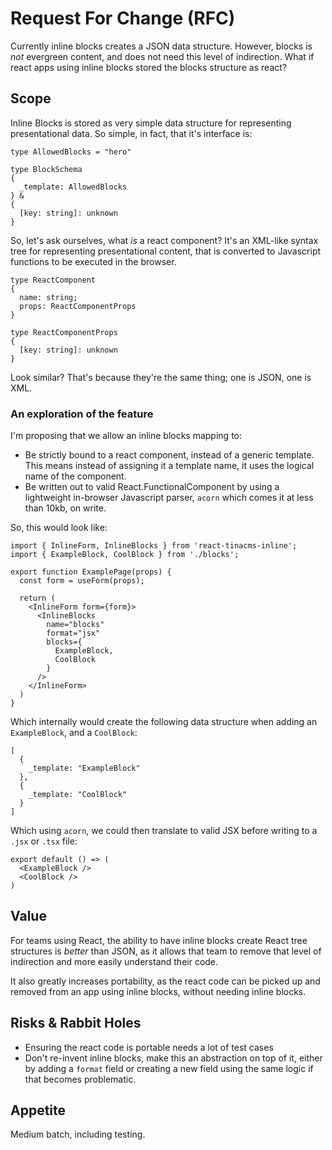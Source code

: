# Request For Change (RFC)
<!--
  Provide a brief summary of what this RFC is about.
-->

Currently inline blocks creates a JSON data structure. However, blocks is _not_ evergreen content, and does not need this level of indirection. What if react apps using inline blocks stored the blocks structure as react?

## Scope
<!--
  Please outline at a high level what you expect from the result of actioning this RFC, including examples of implementation.
-->

Inline Blocks is stored as very simple data structure for representing presentational data. So simple, in fact, that it's interface is:

```
type AllowedBlocks = "hero"

type BlockSchema 
{
  _template: AllowedBlocks
} &
{
  [key: string]: unknown
}
```

So, let's ask ourselves, what _is_ a react component? It's an XML-like syntax tree for representing presentational content, that is converted to Javascript functions to be executed in the browser.

```
type ReactComponent
{
  name: string;
  props: ReactComponentProps
}

type ReactComponentProps
{
  [key: string]: unknown
}
```

Look similar? That's because they're the same thing; one is JSON, one is XML.

### An exploration of the feature

I'm proposing that we allow an inline blocks mapping to:

- Be strictly bound to a react component, instead of a generic template. This means instead of assigning it a template name, it uses the logical name of the component.
- Be written out to valid React.FunctionalComponent by using a lightweight in-browser Javascript parser, `acorn` which comes it at less than 10kb, on write.

So, this would look like:

```
import { InlineForm, InlineBlocks } from 'react-tinacms-inline';
import { ExampleBlock, CoolBlock } from './blocks';

export function ExamplePage(props) {
  const form = useForm(props);
  
  return (
    <InlineForm form={form}>
      <InlineBlocks
        name="blocks"
        format="jsx"
        blocks={
          ExampleBlock,
          CoolBlock
        }
      />
    </InlineForm>
  )
}
```

Which internally would create the following data structure when adding an `ExampleBlock`, and a `CoolBlock`:

```
[
  {
    _template: "ExampleBlock"
  },
  {
    _template: "CoolBlock"
  }
]
```

Which using `acorn`, we could then translate to valid JSX before writing to a `.jsx` or `.tsx` file:

```
export default () => (
  <ExampleBlock />
  <CoolBlock />
)
```

## Value
<!--
  Please outline the value the work from this RFC would deliver to the users of TinaCMS.
-->

For teams using React, the ability to have inline blocks create React tree structures is _better_ than JSON, as it allows that team to remove that level of indirection and more easily understand their code.

It also greatly increases portability, as the react code can be picked up and removed from an app using inline blocks, without needing inline blocks.


## Risks & Rabbit Holes
<!--
  Please outline any risks related to this RFC. Some examples:
  
  - List the unknowns
  - List the challenges that are likely to faced in implementing this RFC, such as co-ordinating with third parties, dealing with breaking changes, etc.
  - List the rabbit holes, or complicated parts, that could make the implementation of this RFC go off the rails or take too long
-->
- Ensuring the react code is portable needs a lot of test cases
- Don't re-invent inline blocks, make this an abstraction on top of it, either by adding a `format` field or creating a new field using the same logic if that becomes problematic.

## Appetite
<!--
  Express how long you think is a reasonable time to spend on this.
  
  NOT how long you think it will take, but how long you think we should invest in this. We like to frame this as:
  
  - Small batch, 1-2 weeks
  - Medium batch, 3 weeks
  - Large batch, 3-6 weeks
-->
Medium batch, including testing.
